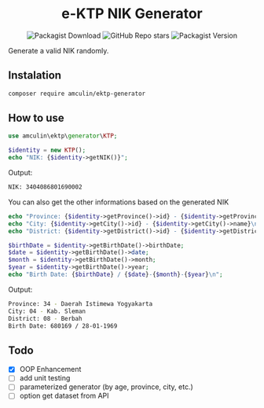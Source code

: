 <h1 align="center"><b>e-KTP NIK Generator</b></h1>
<p align="center">
  <img src="https://img.shields.io/packagist/dt/amculin/ektp-generator" alt="Packagist Download" />
  <img src="https://img.shields.io/github/stars/amculin/ektp-nik-generator" alt="GitHub Repo stars" />
  <img src="https://img.shields.io/packagist/v/amculin/ektp-generator" alt="Packagist Version" />
</p>

Generate a valid NIK randomly.
## Instalation
```bash
composer require amculin/ektp-generator
```
## How to use
```php
use amculin\ektp\generator\KTP;

$identity = new KTP();
echo "NIK: {$identity->getNIK()}";
```
Output:
```bash
NIK: 3404086801690002
```
You can also get the other informations based on the generated NIK
```php
echo "Province: {$identity->getProvince()->id} - {$identity->getProvince()->name}\n";
echo "City: {$identity->getCity()->id} - {$identity->getCity()->name}\n";
echo "District: {$identity->getDistrict()->id} - {$identity->getDistrict()->name}\n";

$birthDate = $identity->getBirthDate()->birthDate;
$date = $identity->getBirthDate()->date;
$month = $identity->getBirthDate()->month;
$year = $identity->getBirthDate()->year;
echo "Birth Date: {$birthDate} / {$date}-{$month}-{$year}\n";
```
Output:
```bash
Province: 34 - Daerah Istimewa Yogyakarta
City: 04 - Kab. Sleman
District: 08 - Berbah
Birth Date: 680169 / 28-01-1969
```
## Todo
- [x] OOP Enhancement
- [ ] add unit testing
- [ ] parameterized generator (by age, province, city, etc.)
- [ ] option get dataset from API
